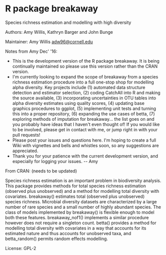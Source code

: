 # R package breakaway
Species richness estimation and modelling with high diversity

Authors: Amy Willis, Kathryn Barger and John Bunge

Maintainer: Amy Willis <adw96@cornell.edu>

Notes from Amy Dec' '16: 
* This is the development version of the R package breakaway. It is being continually maintained so please use this version rather than the CRAN version.  
* I'm currently looking to expand the scope of breakaway from a species richness estimation procedure into a full one-stop shop for modelling alpha diversity. Key projects include (1) automated data structure detection and estimator selection, (2) coding CatchAll into R  and making the source available, (3) incorporating uncertainties in OTU tables into alpha diversity estimates using quality scores, (4) updating base graphics procedures to ggplot, (5) implementing unit tests and turning this into a proper repository, (6) expanding the use cases of betta, (7) exploring methods of imputation for breakaway... the list goes on and you probably have ideas that I haven't even thought of! If you would like to be involved, please get in contact with me, or jump right in with your pull requests! 
* Please post your issues and questions here. I'm hoping to create a full Wiki with vignettes and bells and whistles soon, so any suggestions are appreciated. 
* Thank you for your patience with the current development version, and especially for logging your issues. 
-- Amy

From CRAN: (needs to be updated)

Species richness estimation is an important problem in biodiversity analysis. This package provides methods for total species richness estimation (observed plus unobserved) and a method for modelling total diversity with covariates. breakaway() estimates total (observed plus unobserved) species richness. Microbial diversity datasets are characterized by a large number of rare species and a small number of highly abundant species. The class of models implemented by breakaway() is flexible enough to model both these features. breakaway_nof1() implements a similar procedure however does not require a singleton count. betta() provides a method for modelling total diversity with covariates in a way that accounts for its estimated nature and thus accounts for unobserved taxa, and betta_random() permits random effects modelling.

License: GPL-2

